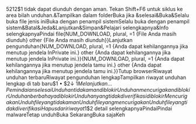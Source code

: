 5212$1 tidak dapat diunduh dengan aman. Tekan Shift+F6 untuk siklus ke area bilah unduhan.&Tampilkan dalam folderBuka jika &selesai&Buka&Selalu buka file jenis iniBuka dengan penampil sistemSelalu buka dengan penampil sistem&Batal&Jeda&Lanjutkan&Simpan&Pelajari selengkapnya&Info selengkapnyaPindai file{NUM_DOWNLOAD, plural,
        =1 {File Anda masih diunduh} other {File Anda masih diunduh}}Lanjutkan pengunduhan{NUM_DOWNLOAD, plural,
          =1 {Anda dapat kehilangannya jika menutup jendela InPrivate ini.} other {Anda dapat kehilangannya jika menutup jendela InPrivate ini.}}{NUM_DOWNLOAD, plural,
          =1 {Anda dapat kehilangannya jika menutup jendela tamu ini.} other {Anda dapat kehilangannya jika menutup jendela tamu ini.}}Tutup browserRiwayat unduhan terbaruRiwayat pengunduhan lengkapTampilkan riwayat unduhan lengkap di tab baru$1 • $2↓ $1Melanjutkan…Pemindaian selesaiUnduhan tidak aman diblokirUnduhan mencurigakan diblokirUnduhan berbahaya diblokirUnduhan yang tidak diverifikasi diblokirMencurigakanUnduh file yang tidak amanUnduh file yang mencurigakanUnduh file yang tidak diverifikasiHapus dari riwayat$1$2 detail selengkapnyaPindaiPindai malwareTetap unduhBuka SekarangBuka sajaKeh